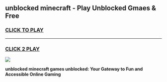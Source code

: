 
## unblocked minecraft - Play Unblocked Gmaes & Free
<h3>
<a href="https://premium.freeplayer.one?title=unblocked_minecraft&ref=20F">CLICK TO PLAY</a></h3>
<hr>

<h3>
<a href="https://premium.freeplayer.one?title=unblocked_minecraft&ref=20F">CLICK 2 PLAY</a>
  
</h3>

<a href="https://premium.freeplayer.one?title=unblocked_minecraft&ref=20F/"><img src="https://clearcache.store/games.png"></a>


**unblocked minecraft games unblocked: Your Gateway to Fun and Accessible Online Gaming**
